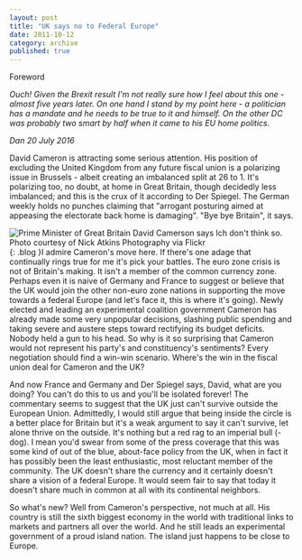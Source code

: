 ```yaml
---
layout: post
title: "UK says no to Federal Europe"
date: 2011-10-12
category: archive
published: true
---
```

Foreword

*Ouch!  Given the Brexit result I'm not really sure how I feel about this one - almost five years later.  On one hand I stand by my point here - a politician has a mandate and he needs to be true to it and himself.  On the other DC was probably two smart by half when it came to his EU home politics.*

*Dan*
*20 July 2016*

David Cameron is attracting some serious attention. His position of excluding the United Kingdom from any future fiscal union is a polarizing issue in Brussels - albeit creating an imbalanced split at 26 to 1. It's polarizing too, no doubt, at home in Great Britain, though decidedly less imbalanced; and this is the crux of it according to Der Spiegel. The German weekly holds no punches claiming that "arrogant posturing aimed at appeasing the electorate back home is damaging". "Bye bye Britain", it says.  

![Prime Minister of Great Britain David Camerson says Ich
don't think so.  Photo courtesy of Nick Atkins Photography via Flickr]({{site.url}}/resources/blog-images/2011-10-12-david_cameron.jpg){: .blog }I admire Cameron's move here.  If there's one adage that continually rings true for me it's pick your battles.  The euro zone crisis is not of Britain's making.  It isn't a member of the common currency zone.  Perhaps even it is naive of Germany and France to suggest or believe that the UK would join the other non-euro zone nations in supporting the move towards a federal Europe (and let's face it, this is where it's going).  Newly elected and leading an experimental coalition government Cameron has already made some very unpopular decisions, slashing public spending and taking severe and austere steps toward rectifying its budget deficits.  Nobody held a gun to his head.  So why is it so surprising that Cameron would not represent his party's and constituency's sentiments?  Every negotiation should find a win-win scenario.  Where's the win in the fiscal union deal for Cameron and the UK?  

And now France and Germany and Der Spiegel says, David, what are you doing?  You can't do this to us and you'll be isolated forever!  The commentary seems to suggest that the UK just can't survive outside the European Union.  Admittedly, I would still argue that being inside the circle is a better place for Britain but it's a weak argument to say it can't survive, let alone thrive on the outside.  It's nothing but a red rag to an imperial bull (-dog). I mean you'd swear from some of the press coverage that this was some kind of out of the blue, about-face policy from the UK, when in fact it has possibly been the least enthusiastic, most reluctant member of the community.  The UK doesn't share the currency and it certainly doesn't share a vision of a federal Europe.  It would seem fair to say that today it doesn't share much in common at all with its continental neighbors.  

So what's new?  Well from Cameron's perspective, not much at all.  His country is still the sixth biggest economy in the world with traditional links to markets and partners all over the world.  And he still leads an experimental government of a proud island nation.  The island just happens to be close to Europe.
